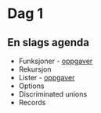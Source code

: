 # Dag 1

## En slags agenda
* Funksjoner - [oppgaver](functions)
* Rekursjon
* Lister - [oppgaver](lister)
* Options
* Discriminated unions
* Records
